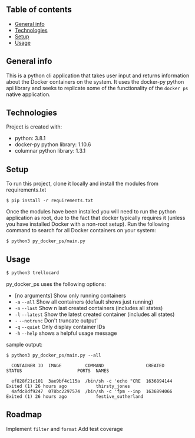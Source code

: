
## Table of contents
* [General info](#general-info)
* [Technologies](#technologies)
* [Setup](#setup)
* [Usage](#usage)

## General info
This is a python cli application that takes user input and returns information about the Docker containers on the system. It uses the docker-py python api library and seeks to replicate some of the functionality of the ```docker ps``` native application. 
## Technologies
Project is created with:
* python: 3.8.1
* docker-py python library: 1.10.6
* columnar python library: 1.3.1
	
## Setup
To run this project, clone it locally and install the modules from requirements.txt 
```
$ pip install -r requirements.txt
```
Once the modules have been installed you will need to run the python application as root, due to the fact that docker typically requires it (unless you have installed Docker with a non-root setup). Run the following command to search for all Docker containers on your system:

```
$ python3 py_docker_ps/main.py
```
## Usage
```sh
$ python3 trellocard 
```

py_docker_ps uses the following options:

- [no arguments]    Show only running containers
- `-a`  `--all` 	  Show all containers (default shows just running)
- `-n`  `--last`	  Show n last created containers (includes all states)
- `-l`  `--latest` 	Show the latest created container (includes all states)
- `-`    `--notrunc` Don't truncate output'
- `-q`  `--quiet`	  Only display container IDs
- `-h` 		`--help` shows a helpful usage message

sample output:

```
$ python3 py_docker_ps/main.py --all 

  CONTAINER ID  IMAGE         COMMAND                CREATED     STATUS                     PORTS  NAMES                   
    
  ef828f21c101  3ae9bf4c115a  /bin/sh -c 'echo "CRE  1636894144  Exited (1) 26 hours ago           thirsty_jones           
  4afdc8df9247  078bc2297574  /bin/sh -c 'fpm --inp  1636894066  Exited (1) 26 hours ago           festive_sutherland  
```
## Roadmap
Implement ```filter``` and ```format```
Add test coverage
